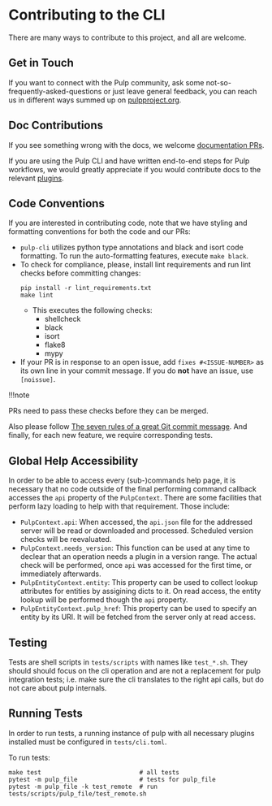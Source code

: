 # Contributing to the CLI

There are many ways to contribute to this project, and all are welcome.

## Get in Touch

If you want to connect with the Pulp community, ask some not-so-frequently-asked-questions or just leave general feedback, you can reach us in different ways summed up on [pulpproject.org](https://pulpproject.org/get_involved/).


## Doc Contributions

If you see something wrong with the docs, we welcome [documentation PRs](https://github.com/pulp/pulp-cli).

If you are using the Pulp CLI and have written end-to-end steps for Pulp workflows, we would greatly appreciate if you would contribute docs to the relevant [plugins](https://docs.pulpproject.org/pulpcore/plugins/index.html).


## Code Conventions

If you are interested in contributing code, note that we have styling and formatting
conventions for both the code and our PRs:
* `pulp-cli` utilizes python type annotations and black and isort code formatting.
  To run the auto-formatting features, execute `make black`.
* To check for compliance, please, install lint requirements and run lint checks before committing changes:
  ```
  pip install -r lint_requirements.txt
  make lint
  ```
  * This executes the following checks:
    * shellcheck
    * black
    * isort
    * flake8
    * mypy
* If your PR is in response to an open issue, add `fixes #<ISSUE-NUMBER>` as its own line
in your commit message. If you do **not** have an issue, use `[noissue]`.

!!!note

   PRs need to pass these checks before they can be merged.

Also please follow [The seven rules of a great Git commit message](https://chris.beams.io/posts/git-commit/).
And finally, for each new feature, we require corresponding tests.

## Global Help Accessibility

In order to be able to access every (sub-)commands help page,
it is necessary that no code outside of the final performing command callback accesses the `api` property of the `PulpContext`.
There are some facilities that perform lazy loading to help with that requirement.
Those include:
  - `PulpContext.api`: When accessed, the `api.json` file for the addressed server will be read or downloaded and processed.
    Scheduled version checks will be reevaluated.
  - `PulpContext.needs_version`: This function can be used at any time to declear that an operation needs a plugin in a version range.
    The actual check will be performed, once `api` was accessed for the first time, or immediately afterwards.
  - `PulpEntityContext.entity`: This property can be used to collect lookup attributes for entities by assigining dicts to it.
    On read access, the entity lookup will be performed though the `api` property.
  - `PulpEntityContext.pulp_href`: This property can be used to specify an entity by its URI.
    It will be fetched from the server only at read access.

## Testing

Tests are shell scripts in `tests/scripts` with names like `test_*.sh`.
They should should focus on the cli operation and are not a replacement for pulp integration tests;
i.e. make sure the cli translates to the right api calls, but do not care about pulp internals.

## Running Tests

In order to run tests, a running instance of pulp with all necessary plugins installed must be
configured in `tests/cli.toml`.

To run tests:

```
make test                           # all tests
pytest -m pulp_file                 # tests for pulp_file
pytest -m pulp_file -k test_remote  # run tests/scripts/pulp_file/test_remote.sh
```
